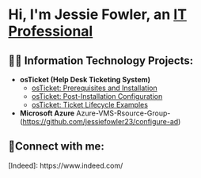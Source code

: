 <h1>Hi, I'm Jessie Fowler, an <a href="https://linkedin.com/in/jessie fowler">IT Professional</a></h1>

<h2>👨‍💻 Information Technology Projects:</h2>

- <b>osTicket (Help Desk Ticketing System)</b>
  - [osTicket: Prerequisites and Installation](https://github.com/jessiefowler23/osticket-prereqs)
  - [osTicket: Post-Installation Configuration](https://github.com/jessiefowler23/post-install-config)
  - [osTicket: Ticket Lifecycle Examples](https://github.com/jessiefowler23/Azure-VMS-Rsource-Group-)
- <b>Microsoft Azure</b>
  Azure-VMS-Rsource-Group-(https://github.com/jessiefowler23/configure-ad)
  

<h2>🤳Connect with me:</h2>
[Indeed]: https://www.indeed.com/
